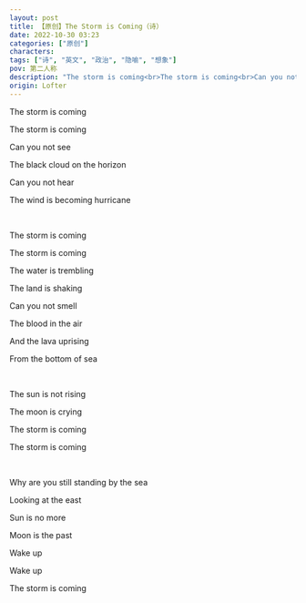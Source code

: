 ```yaml
---
layout: post
title: 【原创】The Storm is Coming（诗）
date: 2022-10-30 03:23
categories: ["原创"]
characters: 
tags: ["诗", "英文", "政治", "隐喻", "想象"]
pov: 第二人称
description: "The storm is coming<br>The storm is coming<br>Can you not see<br>The black cloud on the horizon<br>Can you not hear<br>The wind is becoming hurricane<br>..."
origin: Lofter
---
```


The storm is coming

The storm is coming

Can you not see

The black cloud on the horizon

Can you not hear

The wind is becoming hurricane

<br>

The storm is coming

The storm is coming

The water is trembling

The land is shaking

Can you not smell

The blood in the air

And the lava uprising

From the bottom of sea

<br>

The sun is not rising

The moon is crying

The storm is coming

The storm is coming

<br>

Why are you still standing by the sea

Looking at the east

Sun is no more

Moon is the past

Wake up

Wake up

The storm is coming

